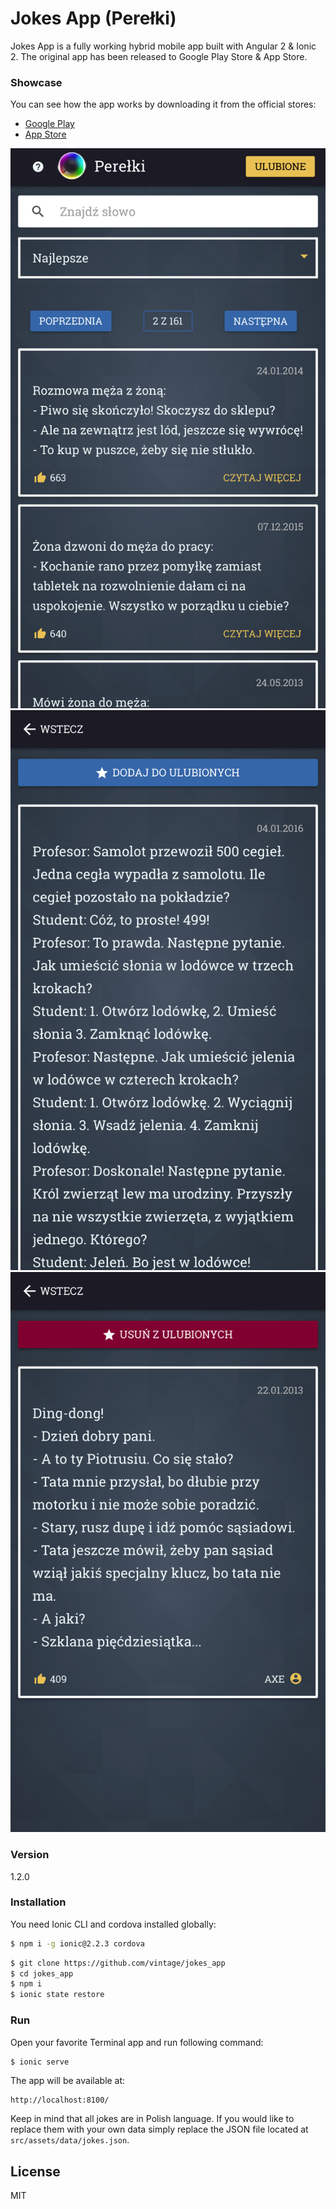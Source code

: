 # Jokes App (Perełki)

Jokes App is a fully working hybrid mobile app built with Angular 2 & Ionic 2. The original app has been released to Google Play Store & App Store.

### Showcase

You can see how the app works by downloading it from the official stores:

 - [Google Play](https://play.google.com/store/apps/details?id=com.puppybox.perelki)
 - [App Store](https://itunes.apple.com/us/app/pere%C5%82ki/id1203847447)

![Screen 1](/screens/screen1.png?raw=true "Screen #1")
![Screen 2](/screens/screen2.png?raw=true "Screen #2")
![Screen 3](/screens/screen3.png?raw=true "Screen #3")

### Version
1.2.0

### Installation

You need Ionic CLI and cordova installed globally:

```sh
$ npm i -g ionic@2.2.3 cordova
```

```sh
$ git clone https://github.com/vintage/jokes_app
$ cd jokes_app
$ npm i
$ ionic state restore
```

### Run

Open your favorite Terminal app and run following command:

```sh
$ ionic serve
```

The app will be available at:

```
http://localhost:8100/
```

Keep in mind that all jokes are in Polish language. If you would like to replace them with your own data simply replace the JSON file located at `src/assets/data/jokes.json`.

License
----

MIT
